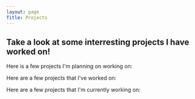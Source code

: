 ```yaml
---
layout: page
Title: Projects
---
```


## Take a look at some interresting projects I have worked on!

Here is a few projects I'm planning on working on:

Here are a few projects that I've worked on:

Here are a few projects that I'm currently working on: